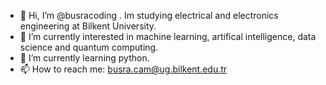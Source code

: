 - 👋 Hi, I’m @busracoding . Im studying electrical and electronics engineering at Bilkent University.
- 👀 I’m currently interested in machine learning, artifical intelligence, data science and quantum computing.
- 🌱 I’m currently learning python.
- 📫 How to reach me: busra.cam@ug.bilkent.edu.tr

<!---
busracoding/busracoding is a ✨ special ✨ repository because its `README.md` (this file) appears on your GitHub profile.
You can click the Preview link to take a look at your changes.
--->
